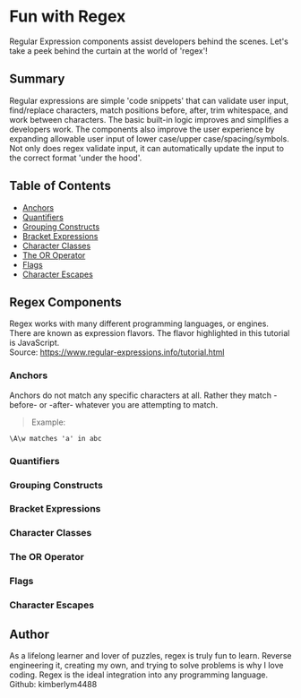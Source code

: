 # Fun with Regex

Regular Expression components assist developers behind the scenes. Let's take a peek behind the curtain at the world of 'regex'!

## Summary

Regular expressions are simple 'code snippets' that can validate user input, find/replace characters, match positions before, after, trim whitespace, and work between characters. The basic built-in logic improves and simplifies a developers work. The components also improve the user experience by expanding allowable user input of lower case/upper case/spacing/symbols. Not only does regex validate input, it can automatically update the input to the correct format 'under the hood'.

## Table of Contents

- [Anchors](#anchors)
- [Quantifiers](#quantifiers)
- [Grouping Constructs](#grouping-constructs)
- [Bracket Expressions](#bracket-expressions)
- [Character Classes](#character-classes)
- [The OR Operator](#the-or-operator)
- [Flags](#flags)
- [Character Escapes](#character-escapes)

## Regex Components

Regex works with many different programming languages, or engines. There are known as expression flavors. The flavor highlighted in this tutorial is JavaScript.<br>
Source: https://www.regular-expressions.info/tutorial.html

### Anchors

Anchors do not match any specific characters at all. Rather they match -before- or -after- whatever you are attempting to match. <br>
>Example: 
```JS
\A\w matches 'a' in abc
```

### Quantifiers



### Grouping Constructs

### Bracket Expressions

### Character Classes

### The OR Operator

### Flags

### Character Escapes

## Author

As a lifelong learner and lover of puzzles, regex is truly fun to learn. Reverse engineering it, creating my own, and trying to solve problems is why I love coding. Regex is the ideal integration into any programming language. 
Github: kimberlym4488
